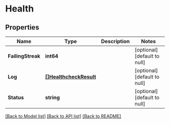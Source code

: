 # Health

## Properties
Name | Type | Description | Notes
------------ | ------------- | ------------- | -------------
**FailingStreak** | **int64** |  | [optional] [default to null]
**Log** | [**[]HealthcheckResult**](HealthcheckResult.md) |  | [optional] [default to null]
**Status** | **string** |  | [optional] [default to null]

[[Back to Model list]](../README.md#documentation-for-models) [[Back to API list]](../README.md#documentation-for-api-endpoints) [[Back to README]](../README.md)

